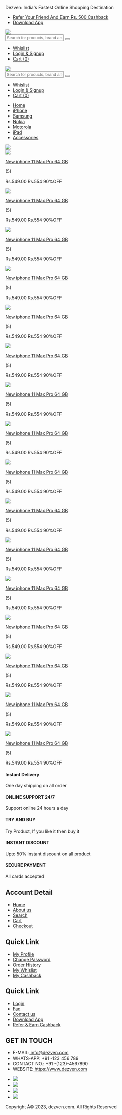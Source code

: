 
<!---------- Meta HTML Starts --------->
<html>
   <head>
      <title>Website Site</title>
      <link rel="stylesheet" href="https://cdnjs.cloudflare.com/ajax/libs/font-awesome/4.7.0/css/font-awesome.min.css">
      <link rel="stylesheet" href="css/style.css">
   </head>
   <body>
<!---------- Top Header HTML Code Starts --------->
<div class="width-100 top-header">
  <div class="container">
    <div class="width-50">
      <p class="head1p1 headquote">Dezven: India's Fastest Online Shopping Destination </p>
    </div>
    <div class="width-50">
      <ul class="head1ul cashback-sect">
        <li>
          <i class="fa fa-users" aria-hidden="true"></i>
          <a class="head1mr" href="#">Refer Your Friend And Earn Rs. 500 Cashback</a>
        </li>
        <li>
          <i class="fa fa-mobile" aria-hidden="true"></i>
          <a href="#"> Download App</a>
        </li>
      </ul>
      </p>
    </div>
  </div>
</div
	<!---------- Logo and Search Panel HTML Code Starts --------->
<div class="width-100 search-panel">
  <div class="container">
    <div class="width-20">
      <img src="images/logo.png" class="logo">
    </div>
    <div class="width-50">
      <input class="search-textbox" type="text" Placeholder="Search for products, brand and more">
      <button class="search-button">
        <i class="fa fa-search" aria-hidden="true"></i>
      </button>
    </div>
    <div class="width-30">
      <ul class="cart-sect">
        <li>
          <i class="fa fa-heart-o" aria-hidden="true"></i>
          <a class="head1mr" href="#">Whislist</a>
        </li>
        <li>
          <i class="fa fa-user-circle-o" aria-hidden="true"></i>
          <a href="#">Login & Signup</a>
        </li>
        <li>
          <i class="fa fa-shopping-cart" aria-hidden="true"></i>
          <a href="#">Cart (0)</a>
        </li>
      </ul>
    </div>
  </div>
</div>
<!---------- Logo and Search Panel HTML Code Starts --------->
<div class="width-100 search-panel">
  <div class="container">
    <div class="width-20">
      <img src="images/logo.png" class="logo">
    </div>
    <div class="width-50">
      <input class="search-textbox" type="text" Placeholder="Search for products, brand and more">
      <button class="search-button">
        <i class="fa fa-search" aria-hidden="true"></i>
      </button>
    </div>
    <div class="width-30">
      <ul class="cart-sect">
        <li>
          <i class="fa fa-heart-o" aria-hidden="true"></i>
          <a class="head1mr" href="#">Whislist</a>
        </li>
        <li>
          <i class="fa fa-user-circle-o" aria-hidden="true"></i>
          <a href="#">Login & Signup</a>
        </li>
        <li>
          <i class="fa fa-shopping-cart" aria-hidden="true"></i>
          <a href="#">Cart (0)</a>
        </li>
      </ul>
    </div>
  </div>
</div>
<!---------- Main Menu HTML Code Starts --------->
<div class="width-100">
  <div class="container">
    <ul class="main-menu">
      <li>
        <a href="#">Home</a>
      </li>
      <li>
        <a href="#">iPhone</a>
      </li>
      <li>
        <a href="#">Samsung</a>
      </li>
      <li>
        <a href="#">Nokia</a>
      </li>
      <li>
        <a href="#">Motorola</a>
      </li>
      <li>
        <a href="#">iPad</a>
      </li>
      <li>
        <a href="#">Accessories</a>
      </li>
    </ul>
  </div>
</div>
<!---------- Slider HTML Code Starts --------->
<div class="width-100">
  <img class="wimg100 slider" src="images/slider-1.jpg">
</div>
<!-- Product-Section HTML Code STARTS -->
<div class="width-100 margin-top-50">
  <div class="container">
    <div class="width-25">
      <div class="product-section">
        <div class="product-border">
          <div class="product-img-center">
            <a href="#">
              <img class="product-img" src="images/product-1.png">
            </a>
          </div>
          <div>
            <p class="product-name">
              <a href="#">New iphone 11 Max Pro 64 GB</a>
            </p>
            <p class="product-rating">
              <i class="fa fa-star" aria-hidden="true"></i>
              <i class="fa fa-star" aria-hidden="true"></i>
              <i class="fa fa-star" aria-hidden="true"></i>
              <i class="fa fa-star" aria-hidden="true"></i>
              <i class="fa fa-star" aria-hidden="true"></i>
              <span>(5)</span>
            </p>
            <p class="product-price">
              <span class="product-discounted-price">Rs.549.00</span>
              <span class="product-original-price">Rs.554</span>
              <span class="product-discount">90%OFF</span>
          </div>
        </div>
      </div>
    </div>
    <div class="width-25">
      <div class="product-section">
        <div class="product-border">
          <div class="product-img-center">
            <a href="#">
              <img class="product-img" src="images/product-2.png">
            </a>
          </div>
          <div>
            <p class="product-name">
              <a href="#">New iphone 11 Max Pro 64 GB</a>
            </p>
            <p class="product-rating">
              <i class="fa fa-star" aria-hidden="true"></i>
              <i class="fa fa-star" aria-hidden="true"></i>
              <i class="fa fa-star" aria-hidden="true"></i>
              <i class="fa fa-star" aria-hidden="true"></i>
              <i class="fa fa-star" aria-hidden="true"></i>
              <span>(5)</span>
            </p>
            <p class="product-price">
              <span class="product-discounted-price">Rs.549.00</span>
              <span class="product-original-price">Rs.554</span>
              <span class="product-discount">90%OFF</span>
          </div>
        </div>
      </div>
    </div>
    <div class="width-25">
      <div class="product-section">
        <div class="product-border">
          <div class="product-img-center">
            <a href="#">
              <img class="product-img" src="images/product-3.png">
            </a>
          </div>
          <div>
            <p class="product-name">
              <a href="#">New iphone 11 Max Pro 64 GB</a>
            </p>
            <p class="product-rating">
              <i class="fa fa-star" aria-hidden="true"></i>
              <i class="fa fa-star" aria-hidden="true"></i>
              <i class="fa fa-star" aria-hidden="true"></i>
              <i class="fa fa-star" aria-hidden="true"></i>
              <i class="fa fa-star" aria-hidden="true"></i>
              <span>(5)</span>
            </p>
            <p class="product-price">
              <span class="product-discounted-price">Rs.549.00</span>
              <span class="product-original-price">Rs.554</span>
              <span class="product-discount">90%OFF</span>
          </div>
        </div>
      </div>
    </div>
    <div class="width-25">
      <div class="product-section">
        <div class="product-border">
          <div class="product-img-center">
            <a href="#">
              <img class="product-img" src="images/product-4.png">
            </a>
          </div>
          <div>
            <p class="product-name">
              <a href="#">New iphone 11 Max Pro 64 GB</a>
            </p>
            <p class="product-rating">
              <i class="fa fa-star" aria-hidden="true"></i>
              <i class="fa fa-star" aria-hidden="true"></i>
              <i class="fa fa-star" aria-hidden="true"></i>
              <i class="fa fa-star" aria-hidden="true"></i>
              <i class="fa fa-star" aria-hidden="true"></i>
              <span>(5)</span>
            </p>
            <p class="product-price">
              <span class="product-discounted-price">Rs.549.00</span>
              <span class="product-original-price">Rs.554</span>
              <span class="product-discount">90%OFF</span>
          </div>
        </div>
      </div>
    </div>
    <div class="width-25">
      <div class="product-section">
        <div class="product-border">
          <div class="product-img-center">
            <a href="#">
              <img class="product-img" src="images/product-5.png">
            </a>
          </div>
          <div>
            <p class="product-name">
              <a href="#">New iphone 11 Max Pro 64 GB</a>
            </p>
            <p class="product-rating">
              <i class="fa fa-star" aria-hidden="true"></i>
              <i class="fa fa-star" aria-hidden="true"></i>
              <i class="fa fa-star" aria-hidden="true"></i>
              <i class="fa fa-star" aria-hidden="true"></i>
              <i class="fa fa-star" aria-hidden="true"></i>
              <span>(5)</span>
            </p>
            <p class="product-price">
              <span class="product-discounted-price">Rs.549.00</span>
              <span class="product-original-price">Rs.554</span>
              <span class="product-discount">90%OFF</span>
          </div>
        </div>
      </div>
    </div>
    <div class="width-25">
      <div class="product-section">
        <div class="product-border">
          <div class="product-img-center">
            <a href="#">
              <img class="product-img" src="images/product-6.png">
            </a>
          </div>
          <div>
            <p class="product-name">
              <a href="#">New iphone 11 Max Pro 64 GB</a>
            </p>
            <p class="product-rating">
              <i class="fa fa-star" aria-hidden="true"></i>
              <i class="fa fa-star" aria-hidden="true"></i>
              <i class="fa fa-star" aria-hidden="true"></i>
              <i class="fa fa-star" aria-hidden="true"></i>
              <i class="fa fa-star" aria-hidden="true"></i>
              <span>(5)</span>
            </p>
            <p class="product-price">
              <span class="product-discounted-price">Rs.549.00</span>
              <span class="product-original-price">Rs.554</span>
              <span class="product-discount">90%OFF</span>
          </div>
        </div>
      </div>
    </div>
    <div class="width-25">
      <div class="product-section">
        <div class="product-border">
          <div class="product-img-center">
            <a href="#">
              <img class="product-img" src="images/product-7.png">
            </a>
          </div>
          <div>
            <p class="product-name">
              <a href="#">New iphone 11 Max Pro 64 GB</a>
            </p>
            <p class="product-rating">
              <i class="fa fa-star" aria-hidden="true"></i>
              <i class="fa fa-star" aria-hidden="true"></i>
              <i class="fa fa-star" aria-hidden="true"></i>
              <i class="fa fa-star" aria-hidden="true"></i>
              <i class="fa fa-star" aria-hidden="true"></i>
              <span>(5)</span>
            </p>
            <p class="product-price">
              <span class="product-discounted-price">Rs.549.00</span>
              <span class="product-original-price">Rs.554</span>
              <span class="product-discount">90%OFF</span>
          </div>
        </div>
      </div>
    </div>
    <div class="width-25">
      <div class="product-section">
        <div class="product-border">
          <div class="product-img-center">
            <a href="#">
              <img class="product-img" src="images/product-8.png">
            </a>
          </div>
          <div>
            <p class="product-name">
              <a href="#">New iphone 11 Max Pro 64 GB</a>
            </p>
            <p class="product-rating">
              <i class="fa fa-star" aria-hidden="true"></i>
              <i class="fa fa-star" aria-hidden="true"></i>
              <i class="fa fa-star" aria-hidden="true"></i>
              <i class="fa fa-star" aria-hidden="true"></i>
              <i class="fa fa-star" aria-hidden="true"></i>
              <span>(5)</span>
            </p>
            <p class="product-price">
              <span class="product-discounted-price">Rs.549.00</span>
              <span class="product-original-price">Rs.554</span>
              <span class="product-discount">90%OFF</span>
          </div>
        </div>
      </div>
    </div>
    <div class="width-25">
      <div class="product-section">
        <div class="product-border">
          <div class="product-img-center">
            <a href="#">
              <img class="product-img" src="images/product-8.png">
            </a>
          </div>
          <div>
            <p class="product-name">
              <a href="#">New iphone 11 Max Pro 64 GB</a>
            </p>
            <p class="product-rating">
              <i class="fa fa-star" aria-hidden="true"></i>
              <i class="fa fa-star" aria-hidden="true"></i>
              <i class="fa fa-star" aria-hidden="true"></i>
              <i class="fa fa-star" aria-hidden="true"></i>
              <i class="fa fa-star" aria-hidden="true"></i>
              <span>(5)</span>
            </p>
            <p class="product-price">
              <span class="product-discounted-price">Rs.549.00</span>
              <span class="product-original-price">Rs.554</span>
              <span class="product-discount">90%OFF</span>
          </div>
        </div>
      </div>
    </div>
    <div class="width-25">
      <div class="product-section">
        <div class="product-border">
          <div class="product-img-center">
            <a href="#">
              <img class="product-img" src="images/product-10.png">
            </a>
          </div>
          <div>
            <p class="product-name">
              <a href="#">New iphone 11 Max Pro 64 GB</a>
            </p>
            <p class="product-rating">
              <i class="fa fa-star" aria-hidden="true"></i>
              <i class="fa fa-star" aria-hidden="true"></i>
              <i class="fa fa-star" aria-hidden="true"></i>
              <i class="fa fa-star" aria-hidden="true"></i>
              <i class="fa fa-star" aria-hidden="true"></i>
              <span>(5)</span>
            </p>
            <p class="product-price">
              <span class="product-discounted-price">Rs.549.00</span>
              <span class="product-original-price">Rs.554</span>
              <span class="product-discount">90%OFF</span>
          </div>
        </div>
      </div>
    </div>
    <div class="width-25">
      <div class="product-section">
        <div class="product-border">
          <div class="product-img-center">
            <a href="#">
              <img class="product-img" src="images/product-11.png">
            </a>
          </div>
          <div>
            <p class="product-name">
              <a href="#">New iphone 11 Max Pro 64 GB</a>
            </p>
            <p class="product-rating">
              <i class="fa fa-star" aria-hidden="true"></i>
              <i class="fa fa-star" aria-hidden="true"></i>
              <i class="fa fa-star" aria-hidden="true"></i>
              <i class="fa fa-star" aria-hidden="true"></i>
              <i class="fa fa-star" aria-hidden="true"></i>
              <span>(5)</span>
            </p>
            <p class="product-price">
              <span class="product-discounted-price">Rs.549.00</span>
              <span class="product-original-price">Rs.554</span>
              <span class="product-discount">90%OFF</span>
          </div>
        </div>
      </div>
    </div>
    <div class="width-25">
      <div class="product-section">
        <div class="product-border">
          <div class="product-img-center">
            <a href="#">
              <img class="product-img" src="images/product-12.png">
            </a>
          </div>
          <div>
            <p class="product-name">
              <a href="#">New iphone 11 Max Pro 64 GB</a>
            </p>
            <p class="product-rating">
              <i class="fa fa-star" aria-hidden="true"></i>
              <i class="fa fa-star" aria-hidden="true"></i>
              <i class="fa fa-star" aria-hidden="true"></i>
              <i class="fa fa-star" aria-hidden="true"></i>
              <i class="fa fa-star" aria-hidden="true"></i>
              <span>(5)</span>
            </p>
            <p class="product-price">
              <span class="product-discounted-price">Rs.549.00</span>
              <span class="product-original-price">Rs.554</span>
              <span class="product-discount">90%OFF</span>
          </div>
        </div>
      </div>
    </div>
    <div class="width-25">
      <div class="product-section">
        <div class="product-border">
          <div class="product-img-center">
            <a href="#">
              <img class="product-img" src="images/product-1.png">
            </a>
          </div>
          <div>
            <p class="product-name">
              <a href="#">New iphone 11 Max Pro 64 GB</a>
            </p>
            <p class="product-rating">
              <i class="fa fa-star" aria-hidden="true"></i>
              <i class="fa fa-star" aria-hidden="true"></i>
              <i class="fa fa-star" aria-hidden="true"></i>
              <i class="fa fa-star" aria-hidden="true"></i>
              <i class="fa fa-star" aria-hidden="true"></i>
              <span>(5)</span>
            </p>
            <p class="product-price">
              <span class="product-discounted-price">Rs.549.00</span>
              <span class="product-original-price">Rs.554</span>
              <span class="product-discount">90%OFF</span>
          </div>
        </div>
      </div>
    </div>
    <div class="width-25">
      <div class="product-section">
        <div class="product-border">
          <div class="product-img-center">
            <a href="#">
              <img class="product-img" src="images/product-2.png">
            </a>
          </div>
          <div>
            <p class="product-name">
              <a href="#">New iphone 11 Max Pro 64 GB</a>
            </p>
            <p class="product-rating">
              <i class="fa fa-star" aria-hidden="true"></i>
              <i class="fa fa-star" aria-hidden="true"></i>
              <i class="fa fa-star" aria-hidden="true"></i>
              <i class="fa fa-star" aria-hidden="true"></i>
              <i class="fa fa-star" aria-hidden="true"></i>
              <span>(5)</span>
            </p>
            <p class="product-price">
              <span class="product-discounted-price">Rs.549.00</span>
              <span class="product-original-price">Rs.554</span>
              <span class="product-discount">90%OFF</span>
          </div>
        </div>
      </div>
    </div>
    <div class="width-25">
      <div class="product-section">
        <div class="product-border">
          <div class="product-img-center">
            <a href="#">
              <img class="product-img" src="images/product-3.png">
            </a>
          </div>
          <div>
            <p class="product-name">
              <a href="#">New iphone 11 Max Pro 64 GB</a>
            </p>
            <p class="product-rating">
              <i class="fa fa-star" aria-hidden="true"></i>
              <i class="fa fa-star" aria-hidden="true"></i>
              <i class="fa fa-star" aria-hidden="true"></i>
              <i class="fa fa-star" aria-hidden="true"></i>
              <i class="fa fa-star" aria-hidden="true"></i>
              <span>(5)</span>
            </p>
            <p class="product-price">
              <span class="product-discounted-price">Rs.549.00</span>
              <span class="product-original-price">Rs.554</span>
              <span class="product-discount">90%OFF</span>
          </div>
        </div>
      </div>
    </div>
    <div class="width-25">
      <div class="product-section">
        <div class="product-border">
          <div class="product-img-center">
            <a href="#">
              <img class="product-img" src="images/product-4.png">
            </a>
          </div>
          <div>
            <p class="product-name">
              <a href="#">New iphone 11 Max Pro 64 GB</a>
            </p>
            <p class="product-rating">
              <i class="fa fa-star" aria-hidden="true"></i>
              <i class="fa fa-star" aria-hidden="true"></i>
              <i class="fa fa-star" aria-hidden="true"></i>
              <i class="fa fa-star" aria-hidden="true"></i>
              <i class="fa fa-star" aria-hidden="true"></i>
              <span>(5)</span>
            </p>
            <p class="product-price">
              <span class="product-discounted-price">Rs.549.00</span>
              <span class="product-original-price">Rs.554</span>
              <span class="product-discount">90%OFF</span>
          </div>
        </div>
      </div>
    </div>
  </div>
</div>
<!-- Featured-Section HTML Code STARTS -->
<div class="width-100 margin-top-50 feature-sect">
  <div class="container">
    <div class="width-20 featured-padding">
      <div class="featured-border">
        <div class="width-20 featured-content">
          <i class="fa fa-truck" aria-hidden="true"></i>
        </div>
        <div class="width-80 featured-content margin-top-8">
          <h4>Instant Delivery</h4>
          <p>One day shipping on all order</p>
        </div>
      </div>
    </div>
    <div class="width-20">
      <div class="featured-border">
        <div class="featured-bord">
          <div class="width-20 featured-content">
            <i class="fa fa-circle-o" aria-hidden="true"></i>
          </div>
          <div class="width-80 featured-content margin-top-8">
            <h4>ONLINE SUPPORT 24/7</h4>
            <p>Support online 24 hours a day</p>
          </div>
        </div>
      </div>
    </div>
    <div class="width-20">
      <div class="featured-border">
        <div class="width-20 featured-content">
          <i class="fa fa-life-ring" aria-hidden="true"></i>
        </div>
        <div class="width-80 featured-content margin-top-8">
          <h4>TRY AND BUY</h4>
          <p>Try Product, If you like it then buy it</p>
        </div>
      </div>
    </div>
    <div class="width-20">
      <div class="featured-border">
        <div class="width-20 featured-content">
          <i class="fa fa-gift" aria-hidden="true"></i>
        </div>
        <div class="width-80 featured-content margin-top-8">
          <h4>INSTANT DISCOUNT</h4>
          <p>Upto 50% instant discount on all product</p>
        </div>
      </div>
    </div>
    <div class="width-20">
      <div class="featured-border">
        <div class="width-20 featured-content">
          <i class="fa fa-credit-card" aria-hidden="true"></i>
        </div>
        <div class="width-80 featured-content margin-top-8">
          <h4>SECURE PAYMENT</h4>
          <p>All cards accepted</p>
        </div>
      </div>
    </div>
  </div>
</div>
	   <!-- Footer-Section HTML Code STARTS -->
<div class="width-100 margin-top-50 footer">
  <div class="container">
    <div class="width-25">
      <h2 class="quicklink-heading">Account Detail</h2>
      <ul class="quicklink-menu">
        <li><a href="#">Home</a></li>
        <li><a href="#">About us</a></li>
        <li><a href="#">Search</a></li>
        <li><a href="#">Cart</a></li>
        <li><a href="#">Checkout</a></li>
      </ul>
    </div>
    <div class="width-25">
      <h2 class="quicklink-heading">Quick Link</h2>
      <ul class="quicklink-menu">
        <li><a href="#">My Profile</a></li>
        <li><a href="#">Change Password</a></li>
        <li><a href="#">Order History</a></li>
        <li><a href="#">My Whislist</a></li>
        <li><a href="#">My Cashback</a></li>
      </ul>
    </div>
    <div class="width-25">
      <h2 class="quicklink-heading">Quick Link</h2>
      <ul class="quicklink-menu">
        <li><a href="#">Login</a></li>
        <li><a href="#">Faq</a></li>
        <li><a href="#">Contact us</a></li>
        <li><a href="#">Download App</a></li>
        <li><a href="#">Refer & Earn Cashback</a></li>
      </ul>
    </div>
    <div class="width-25">
      <h2 class="quicklink-heading">GET IN TOUCH</h2>
      <ul class="get-in-touch">
        <li><i class="fa fa-envelope-o" aria-hidden="true"></i> E-MAIL:<a href="#" class="footer-e-mail"> info@dezven.com</a></li>
        <li><i class="fa fa-headphones" aria-hidden="true"></i> WHATS-APP: +91 -123 456 789</li>
        <li><i class="fa fa-fax" aria-hidden="true"></i> CONTACT NO.: +91 -(123)-4567890</li>
        <li><i class="fa fa-globe" aria-hidden="true"></i> WEBSITE:<a href="#" class="footer-website"> https://www.dezven.com</a></li>
      </ul>
      <ul class="social-media">
        <li><a href="#"><img src="images/icon-facebook.png"></a></li>
        <li><a href="#"><img src="images/icon-twitter.png"></a></li>
        <li><a href="#"><img src="images/icon-linkedin.png"></a></li>
        <li><a href="#"><img src="images/icon-instagram.png"></a></li>
      </ul>
    </div>
  </div>
</div>
<!---------- Footer-Section HTML Code Ends --------->
<!---------- Featured-Section HTML Code Ends --------->
<!-- Footer-bottom Section HTML Code STARTS -->
<div class="width-100 footer2-bacbor">
  <p class="footer2-content">Copyright Â© 2023, dezven.com. All Rights Reserved</p>
</div>
<!---------- Footer-bottom Section HTML Code Ends --------->
